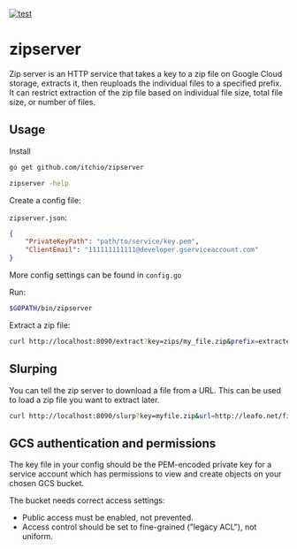 [![test](https://github.com/itchio/zipserver/actions/workflows/test.yml/badge.svg)](https://github.com/itchio/zipserver/actions/workflows/test.yml)

# zipserver

Zip server is an HTTP service that takes a key to a zip file on Google Cloud
storage, extracts it, then reuploads the individual files to a specified
prefix. It can restrict extraction of the zip file based on individual file
size, total file size, or number of files.


## Usage

Install

```bash
go get github.com/itchio/zipserver

zipserver -help
```

Create a config file:

`zipserver.json`:

```json
{
	"PrivateKeyPath": "path/to/service/key.pem",
	"ClientEmail": "111111111111@developer.gserviceaccount.com"
}
```

More config settings can be found in `config.go`

Run:

```bash
$GOPATH/bin/zipserver
```

Extract a zip file:

```bash
curl http://localhost:8090/extract?key=zips/my_file.zip&prefix=extracted
```


## Slurping

You can tell the zip server to download a file from a URL. This can be used to
load a zip file you want to extract later.

```bash
curl http://localhost:8090/slurp?key=myfile.zip&url=http://leafo.net/file.zip
```

## GCS authentication and permissions

The key file in your config should be the PEM-encoded private key for a
service account which has permissions to view and create objects on your
chosen GCS bucket.

The bucket needs correct access settings:

- Public access must be enabled, not prevented.
- Access control should be set to fine-grained ("legacy ACL"), not uniform.
